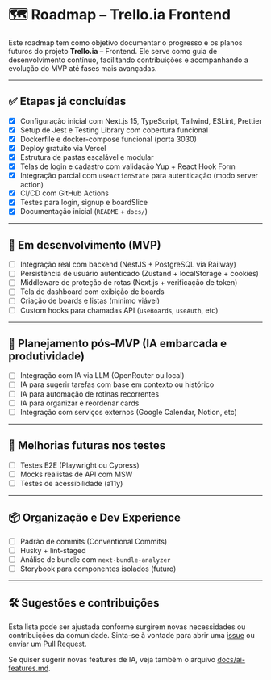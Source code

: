# 🗺️ Roadmap – Trello.ia Frontend

Este roadmap tem como objetivo documentar o progresso e os planos futuros do projeto **Trello.ia** – Frontend. Ele serve como guia de desenvolvimento contínuo, facilitando contribuições e acompanhando a evolução do MVP até fases mais avançadas.

---

## ✅ Etapas já concluídas

- [x] Configuração inicial com Next.js 15, TypeScript, Tailwind, ESLint, Prettier
- [x] Setup de Jest e Testing Library com cobertura funcional
- [x] Dockerfile e docker-compose funcional (porta 3030)
- [x] Deploy gratuito via Vercel
- [x] Estrutura de pastas escalável e modular
- [x] Telas de login e cadastro com validação Yup + React Hook Form
- [x] Integração parcial com `useActionState` para autenticação (modo server action)
- [x] CI/CD com GitHub Actions
- [x] Testes para login, signup e boardSlice
- [x] Documentação inicial (`README` + `docs/`)

---

## 🚧 Em desenvolvimento (MVP)

- [ ] Integração real com backend (NestJS + PostgreSQL via Railway)
- [ ] Persistência de usuário autenticado (Zustand + localStorage + cookies)
- [ ] Middleware de proteção de rotas (Next.js + verificação de token)
- [ ] Tela de dashboard com exibição de boards
- [ ] Criação de boards e listas (mínimo viável)
- [ ] Custom hooks para chamadas API (`useBoards`, `useAuth`, etc)

---

## 🔮 Planejamento pós-MVP (IA embarcada e produtividade)

- [ ] Integração com IA via LLM (OpenRouter ou local)
- [ ] IA para sugerir tarefas com base em contexto ou histórico
- [ ] IA para automação de rotinas recorrentes
- [ ] IA para organizar e reordenar cards
- [ ] Integração com serviços externos (Google Calendar, Notion, etc)

---

## 🧪 Melhorias futuras nos testes

- [ ] Testes E2E (Playwright ou Cypress)
- [ ] Mocks realistas de API com MSW
- [ ] Testes de acessibilidade (a11y)

---

## 📦 Organização e Dev Experience

- [ ] Padrão de commits (Conventional Commits)
- [ ] Husky + lint-staged
- [ ] Análise de bundle com `next-bundle-analyzer`
- [ ] Storybook para componentes isolados (futuro)

---

## 🛠️ Sugestões e contribuições

Esta lista pode ser ajustada conforme surgirem novas necessidades ou contribuições da comunidade. Sinta-se à vontade para abrir uma [issue](https://github.com/seu-repo/issues) ou enviar um Pull Request.

Se quiser sugerir novas features de IA, veja também o arquivo [docs/ai-features.md](./ai-features.md).
